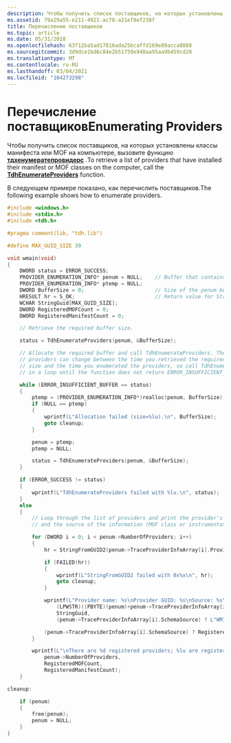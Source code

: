 ```yaml
---
description: Чтобы получить список поставщиков, на которых установлены классы манифеста или MOF на компьютере, вызовите функцию Тдхенумератепровидерс.
ms.assetid: 79a29a55-e211-4921-ac78-a21ef8ef238f
title: Перечисление поставщиков
ms.topic: article
ms.date: 05/31/2018
ms.openlocfilehash: 63f12ba5ad17816ada25bcaffd169e89acca8868
ms.sourcegitcommit: 3d9dce1bd6c84e2b51759e940aa95aa9b459cd20
ms.translationtype: MT
ms.contentlocale: ru-RU
ms.lasthandoff: 03/04/2021
ms.locfileid: "104273298"
---
```

# <a name="enumerating-providers"></a><span data-ttu-id="3df00-103">Перечисление поставщиков</span><span class="sxs-lookup"><span data-stu-id="3df00-103">Enumerating Providers</span></span>

<span data-ttu-id="3df00-104">Чтобы получить список поставщиков, на которых установлены классы манифеста или MOF на компьютере, вызовите функцию [**тдхенумератепровидерс**](/windows/desktop/api/Tdh/nf-tdh-tdhenumerateproviders) .</span><span class="sxs-lookup"><span data-stu-id="3df00-104">To retrieve a list of providers that have installed their manifest or MOF classes on the computer, call the [**TdhEnumerateProviders**](/windows/desktop/api/Tdh/nf-tdh-tdhenumerateproviders) function.</span></span>

<span data-ttu-id="3df00-105">В следующем примере показано, как перечислить поставщиков.</span><span class="sxs-lookup"><span data-stu-id="3df00-105">The following example shows how to enumerate providers.</span></span>


```C++
#include <windows.h>
#include <stdio.h>
#include <tdh.h>

#pragma comment(lib, "tdh.lib")

#define MAX_GUID_SIZE 39

void wmain(void)
{
    DWORD status = ERROR_SUCCESS;
    PROVIDER_ENUMERATION_INFO* penum = NULL;    // Buffer that contains provider information
    PROVIDER_ENUMERATION_INFO* ptemp = NULL;
    DWORD BufferSize = 0;                       // Size of the penum buffer
    HRESULT hr = S_OK;                          // Return value for StringFromGUID2
    WCHAR StringGuid[MAX_GUID_SIZE];
    DWORD RegisteredMOFCount = 0;
    DWORD RegisteredManifestCount = 0;

    // Retrieve the required buffer size.

    status = TdhEnumerateProviders(penum, &BufferSize);

    // Allocate the required buffer and call TdhEnumerateProviders. The list of 
    // providers can change between the time you retrieved the required buffer 
    // size and the time you enumerated the providers, so call TdhEnumerateProviders
    // in a loop until the function does not return ERROR_INSUFFICIENT_BUFFER.

    while (ERROR_INSUFFICIENT_BUFFER == status)
    {
        ptemp = (PROVIDER_ENUMERATION_INFO*)realloc(penum, BufferSize);
        if (NULL == ptemp)
        {
            wprintf(L"Allocation failed (size=%lu).\n", BufferSize);
            goto cleanup;
        }

        penum = ptemp;
        ptemp = NULL;

        status = TdhEnumerateProviders(penum, &BufferSize);
    }

    if (ERROR_SUCCESS != status)
    {
        wprintf(L"TdhEnumerateProviders failed with %lu.\n", status);
    }
    else
    {
        // Loop through the list of providers and print the provider's name, GUID, 
        // and the source of the information (MOF class or instrumentation manifest).

        for (DWORD i = 0; i < penum->NumberOfProviders; i++)
        {
            hr = StringFromGUID2(penum->TraceProviderInfoArray[i].ProviderGuid, StringGuid, ARRAYSIZE(StringGuid));

            if (FAILED(hr))
            {
                wprintf(L"StringFromGUID2 failed with 0x%x\n", hr);
                goto cleanup;
            }

            wprintf(L"Provider name: %s\nProvider GUID: %s\nSource: %s\n\n",
                (LPWSTR)((PBYTE)(penum)+penum->TraceProviderInfoArray[i].ProviderNameOffset),
                StringGuid,
                (penum->TraceProviderInfoArray[i].SchemaSource) ? L"WMI MOF class" : L"XML manifest");

            (penum->TraceProviderInfoArray[i].SchemaSource) ? RegisteredMOFCount++ : RegisteredManifestCount++;
        }

        wprintf(L"\nThere are %d registered providers; %lu are registered via MOF class and\n%lu are registered via a manifest.\n",
            penum->NumberOfProviders,
            RegisteredMOFCount,
            RegisteredManifestCount);
    }

cleanup:

    if (penum)
    {
        free(penum);
        penum = NULL;
    }
}
```



 

 



